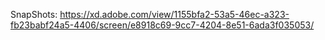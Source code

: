 SnapShots:
https://xd.adobe.com/view/1155bfa2-53a5-46ec-a323-fb23babf24a5-4406/screen/e8918c69-9cc7-4204-8e51-6ada3f035053/
